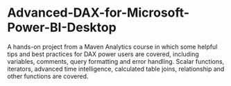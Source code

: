 # Advanced-DAX-for-Microsoft-Power-BI-Desktop
A hands-on project from a Maven Analytics course in which some helpful tips and best practices for DAX power users are covered, including variables, comments, query formatting and error handling.
Scalar functions, iterators, advanced time intelligence, calculated table joins, relationship and other functions are covered.
